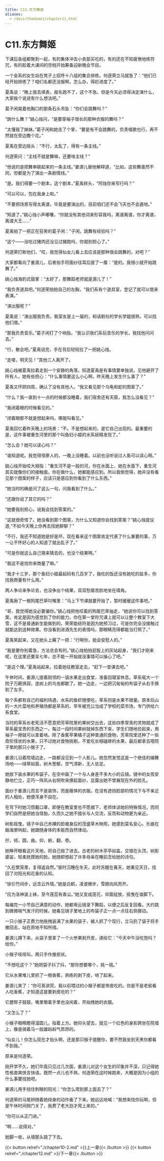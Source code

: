 ```yaml
---
title: C11.东方舞姬
aliases:
  - /docs/thedome1/chapter11.html
---
```


# C11.东方舞姬

下课后各组都聚到一起，有的集体冲去小卖部买吃的，有的还在不知疲倦地练符咒，有的趁着大课间的空档开始筹备迎新晚会节目。

一个金系的女生站在凳子上招呼十八组的集合排练。何逐荣立马就急了：“他们已经开始排练了？咱们名都还没报啊，怎么办，得赶进度了。”

夏禹说：“晚上我去填表，报名跑不了，这个不急。但是今天必须得决定演什么，大家挨个说说有什么想法吧。”

葛子闲晃着他胸口的那条石头吊坠：“你们会跳舞吗？”

“跳什么舞？”姚心烛问，“是要穿袖子很长的那种衣服的舞吗？”

“太懂我了妹妹。”葛子闲和她击了个掌，“要是有不会跳舞的，负责唱歌也行，再不然就在旁边撒个花。”

夏禹在旁边摇头：“不行，太乱了，得有一条主线。”

何逐荣问：“主线不就是舞嘛，还要啥主线？”

“他说的是把舞串联起来的一条主线。”姜源儿替他解释道，“比如，这些舞虽然不同，但都是为了演出一条剧情线。”

“是。我们得要一个剧本，这个剧本，”夏禹转头，“阿烛你来写行吗？”

“可以可以，包在我身上啦。”

“不要把场景写得太离谱，毕竟是要演出的，目前咱们还不会飞天也不会遁地。”

“知道了。”姚心烛小声嘟囔，“你就没有其他词来形容我吗，离谱离谱，你才离谱，离谱大王......”

夏禹拍了一把正在狂笑的葛子闲：“子闲，跳舞有经验吗？”

“这个——没吃过猪肉还没见过猪跑吗，你就别担心了。”

何逐荣打断他们，“哎，我觉得仙女儿看上去应该是那种很会跳舞的，对吧？”

大家都看向了姜源儿，后者抬手将面纱往耳后提了一厘：“是的。我很小就开始跳舞了。”

姚心烛海豹式鼓掌：“太好了，那舞蹈老师就是源儿了！”

“我负责道具吧。”何逐荣拍拍自己的左胸，“我们系有个道具室，登记了就可以借来表演。”

“演出服呢？”

夏禹说：“演出服我负责。我室友是上一届的，和话剧社的学长学姐很熟，可以找他们借。”

“那我负责音乐。”葛子闲打了个响指，“我认识我们系玩音乐的学长，我找他问问去。”

“行，散会吧。”夏禹说完，手在背后轻轻拉了一把姚心烛。

“走喽，明天见！”其他三人离开了。

姚心烛被夏禹拉着走到一个安静的角落，知道夏禹是有事情要单独说。见他避开了所有人，她有些担心：“什么事情要这么小心啊，昨天晚上发生什么事了？”

夏禹又环顾四周，确认了没有其他人。“我又看见那个乌龟和蛇的图案了。”

“什么？我一直到十一点的时候都没睡着，我们宿舍还有天窗，我怎么没看见？”

“我闭着眼的时候看见的。”

“闭着眼那不就是想起来吗，哪能叫看见。”

夏禹回忆着昨天晚上的场景：“不。不是想起来的，是它自己出现的。最重要的是，这件事被重生河里的那个叫鱼妇小姬的水系妖精发现了。”

“怎么会？她可以读心吗？”

“谁知道呢。我觉得怪瘆人的，一晚上没睡着。以前也没听说过人鱼可以读心啊。”

姚心烛开始咬大拇指：“重生河不是一般的河，你在水面上、她在水面下，重生河其实就像你们的接触面，你在做什么，她都能感应到。所以我倒觉得，她并没有看见那个图案的样子，应该只是感应到你看到了什么东西。”

“她当时的确是问了这么一句，问我看到了什么。”

“还跟你说了其它的吗？”

“她要我别担心，说我会找到答案的。”

“这就很奇怪了。她没看到那个图案，为什么又知道你会找到答案？”姚心烛提议道,“不如今天晚上你再去找她聊聊？”

“不行，我还不知道她是好是坏。现在看来这个图案肯定代表了什么重要的事，万一让不怀好心的人知道了就出乱子了。”

“可是你就这么自己猜来猜去的，也没个结果啊。”

“我这不是找你来商量了嘛。”

“我才十三岁，那个鱼妇小姬最起码有几百岁了，我吃的饭还没有她吃的盐多，你找我商量有什么用。”

两人争论来争论去，也没争出个结果，双双愁眉苦脸地坐在墙角。

夏禹揪了一根狗尾巴草叼嘴里：“马上下节课就要开始了，暂时缓缓这件事吧。”

“哥，我觉得她没必要骗你。”姚心烛把他咬着的狗尾巴草抽走，“她说你可以找到答案，肯定是因为感觉到了你的能力。你在第一堂符咒课上就可以让整个教室下大雪，这不是普通新生能做到的。荣荣能结符是因为她预习过，可是你完全没接触过就能达到这种效果。你没看到进酒先生的表情吗，那眼睛亮得都能当灯照了。”

夏禹笑起来，又在她头上薅了一把：“行啊你，挺会安慰人的。”

“我是要你别着急，方法总会有的。”姚心烛拍拍屁股上的灰站起身，“我们才刚来呢，在这里还要呆七年，总不能一开始就没事情可以操心了吧。”

“是这个理。”夏禹站起来，拉着她往教室走去，“赶下一堂课去吧。”

午休时间，姜源儿提着刚领的一袋水果走出食堂，准备回寝室休息。草系偌大一个院子万籁俱寂，连树上的鸟虫都歇了。她一边走，一边把沉甸甸的布袋子从右手换到了左手。

每个系都有自己的福利待遇，水系的鱼虾随便吃，草系则是水果不限量。原本后山的一大片菜地和养殖场都是草系的，早年被充公当成了学校的菜市场，专门供给六系食堂。

当时的草系长老死活不愿意把芳草院里的果树交出去，这些四季常青的灵物就成了草系最宝贵的东西之一。每过一段时间果树就掉东西下来，学生们随地捡起来，用袖子一擦就可以拿着啃。除了香蕉苹果橘子这种普通的食物，芳草院里还种了一些奇形怪状的水果，只不过她对食物挑剔，不爱吃长相磕碜的水果，最后都拿去喂院子里的那只小猴子了。

姜源儿沿着院墙边走，一路都没见到一个人影儿。她忽然发觉这是一个绝佳的编舞场地——绿草如茵，树木葱郁，空气清新，无人驻足。

她放下装水果的布袋子，在空中画了一个与人身差不多大小的云镜。镜中的女孩安静地伫立，正巧一阵风从右侧吹来撩起面纱，显露出她不曾展现在外的脸孔。

面纱于姜源儿而言不是装饰，而是蔽体的衣服。在没有遮挡脸部的情况下与不亲近的人相处，她便浑身不自在。

在穹下时她习惯戴口罩，即便在教室里也不愿摘下，老师体谅她的特殊情况，而同学们自然是把她当怪胎，久而久之她不擅长与人交流，反而和动物更为亲近。

树影摇曳，镜子中自己赤裸的脸被身后的茂盛草木映照，她感到莫名安心。乐曲在脑海里响起，她跟随身体的本能而自然律动。

拧，倾，圆，曲。仰，俯，翻，卷。

她睁开眼看这片天地，将自己抛了进去。古老的树木亭亭如盖，交错在头顶，树影婆娑，轻柔抚摸她的脸。她随即想起了许多母亲在睡前念给她的诗句。

“久在樊笼里，复得返自然。”彼时沉睡在冬天，此时苏醒在春天，她重见天日，找回了对阳光和花香的认知。

“徐引竹间步，远含云外情。”她是白鹤，凌波微步，雪翅向风而开。

“应为洛神波上袜，至今莲蕊有香尘。”她又变成莲花，仰面绽放，摇曳在谁脚下。

每编完一小节自己满意的动作，她都用云镜录下舞蹈，以便之后反复回看。大约跳到微微喘气发汗的时候，她看见镜子里地上的布袋子正一点一点往右侧挪动。

一只小猴子正费力地拖拽装满了水果的袋子，被人抓了个现行，立马扔了袋子将手撤回去，站在原地不知所措。

姜源儿蹲下来，从袋子里拿了一个火参果剥开皮，递给它：“今天中午没吃饱吗？给你。”

小猴子吱吱叫，两只手作推拒状。

“不想吃这个？”她把袋子抖了抖，“那你想要哪个，挑一挑。”

它从水果堆儿里抓了一根香蕉，熟练的剥下皮，啃了起来。

姜源儿笑了：“你可真讲究，我以前喂过的小猴子都是带皮吃的。你是不是老偷看人吃香蕉，才知道这是要剥皮吃的？”

它腮帮子鼓鼓，嘴里嚼着手里也没闲着，开始拽她的衣服。

“又怎么了？”

小猴子眼睛瞪得溜圆儿，指着上方。她仰头望去，就见一个红色的身影跨坐在院墙上，像是骑着马一般雄赳赳气昂昂的。

“仙女儿！你怎么现在才抬头啊，还是那只猴子提醒你，要不然我坐到天黑你都看不到我。”

原来是何逐荣。

刚开学不久，她们毕竟只见过几次面，姜源儿对这个女生的印象并不深，只记得她性格直爽快言快语。既然一点儿也不熟，何逐荣在这时候跑来，大概是因为小组的什么事要找她吧。

姜源儿用手挡住刺眼的阳光：“你怎么爬到那上面去了？”

何逐荣的马尾辫随着她倾身的动作垂了下来。她远远地喊：“我想来找你玩啊，但是午休时间侧门关了，我费了老大劲才爬上来的。”

“你可以从正门进。”

“啊......说得对。”

她脚一收，从墙那头跳了下去。

{{< button relref="./chapter10-2.md" >}}上一章{{< /button >}}
{{< button relref="./chapter12.md" >}}下一章{{< /button >}}